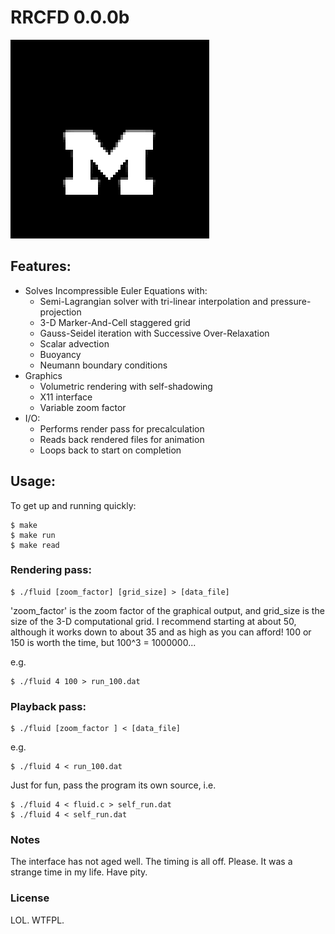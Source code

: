 # RRCFD 0.0.0b

![M](./docs/m.gif)

## Features:

* Solves Incompressible Euler Equations with:
  * Semi-Lagrangian solver with tri-linear interpolation and pressure-projection
  * 3-D Marker-And-Cell staggered grid
  * Gauss-Seidel iteration with Successive Over-Relaxation
  * Scalar advection
  * Buoyancy
  * Neumann boundary conditions
* Graphics
  * Volumetric rendering with self-shadowing
  * X11 interface
  * Variable zoom factor
* I/O:
  * Performs render pass for precalculation
  * Reads back rendered files for animation
  * Loops back to start on completion

## Usage:

To get up and running quickly:
    
    $ make
    $ make run
    $ make read

### Rendering pass:

    $ ./fluid [zoom_factor] [grid_size] > [data_file]

'zoom\_factor' is the zoom factor of the graphical output, and grid\_size is the size of the 3-D computational grid. I recommend starting at about 50, although it works down to about 35 and as high as you can afford!  100 or 150 is worth the time, but 100^3 = 1000000...

e.g.

    $ ./fluid 4 100 > run_100.dat


### Playback pass:

    $ ./fluid [zoom_factor ] < [data_file]

e.g.

    $ ./fluid 4 < run_100.dat

Just for fun, pass the program its own source, i.e.

    $ ./fluid 4 < fluid.c > self_run.dat
    $ ./fluid 4 < self_run.dat

### Notes

The interface has not aged well. The timing is all off. Please. It was a strange time in my life. Have pity.

### License

LOL. WTFPL.
